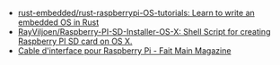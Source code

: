 - [rust-embedded/rust-raspberrypi-OS-tutorials: Learn to write an embedded OS in Rust](https://github.com/rust-embedded/rust-raspberrypi-OS-tutorials)
- [RayViljoen/Raspberry-PI-SD-Installer-OS-X: Shell Script for creating Raspberry PI SD card on OS X.](https://github.com/RayViljoen/Raspberry-PI-SD-Installer-OS-X)
- [Cable d'interface pour Raspberry Pi - Fait Main Magazine](https://web.archive.org/web/20190417185643/http://faitmain.org/volume-1/cable-gpio.html)
